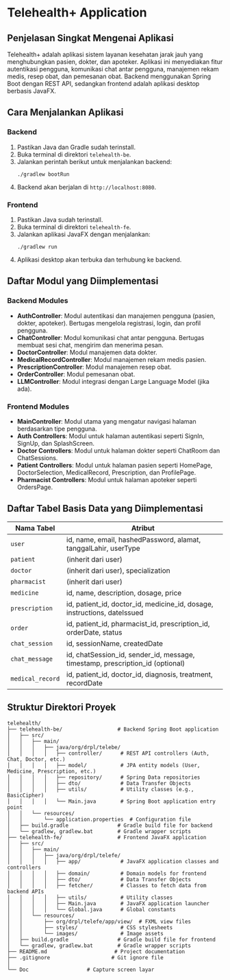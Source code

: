 # Telehealth+ Application

## Penjelasan Singkat Mengenai Aplikasi
Telehealth+ adalah aplikasi sistem layanan kesehatan jarak jauh yang menghubungkan pasien, dokter, dan apoteker. Aplikasi ini menyediakan fitur autentikasi pengguna, komunikasi chat antar pengguna, manajemen rekam medis, resep obat, dan pemesanan obat. Backend menggunakan Spring Boot dengan REST API, sedangkan frontend adalah aplikasi desktop berbasis JavaFX.

## Cara Menjalankan Aplikasi

### Backend
1. Pastikan Java dan Gradle sudah terinstall.
2. Buka terminal di direktori `telehealth-be`.
3. Jalankan perintah berikut untuk menjalankan backend:
   ```
   ./gradlew bootRun
   ```
4. Backend akan berjalan di `http://localhost:8080`.

### Frontend
1. Pastikan Java sudah terinstall.
2. Buka terminal di direktori `telehealth-fe`.
3. Jalankan aplikasi JavaFX dengan menjalankan:
   ```
   ./gradlew run
   ```
4. Aplikasi desktop akan terbuka dan terhubung ke backend.

## Daftar Modul yang Diimplementasi

### Backend Modules
- **AuthController**: Modul autentikasi dan manajemen pengguna (pasien, dokter, apoteker). Bertugas mengelola registrasi, login, dan profil pengguna.
- **ChatController**: Modul komunikasi chat antar pengguna. Bertugas membuat sesi chat, mengirim dan menerima pesan.
- **DoctorController**: Modul manajemen data dokter.
- **MedicalRecordController**: Modul manajemen rekam medis pasien.
- **PrescriptionController**: Modul manajemen resep obat.
- **OrderController**: Modul pemesanan obat.
- **LLMController**: Modul integrasi dengan Large Language Model (jika ada).

### Frontend Modules
- **MainController**: Modul utama yang mengatur navigasi halaman berdasarkan tipe pengguna.
- **Auth Controllers**: Modul untuk halaman autentikasi seperti SignIn, SignUp, dan SplashScreen.
- **Doctor Controllers**: Modul untuk halaman dokter seperti ChatRoom dan ChatSessions.
- **Patient Controllers**: Modul untuk halaman pasien seperti HomePage, DoctorSelection, MedicalRecord, Prescription, dan ProfilePage.
- **Pharmacist Controllers**: Modul untuk halaman apoteker seperti OrdersPage.

## Daftar Tabel Basis Data yang Diimplementasi

| Nama Tabel     | Atribut                                                                                  |
|----------------|------------------------------------------------------------------------------------------|
| `user`         | id, name, email, hashedPassword, alamat, tanggalLahir, userType                          |
| `patient`      | (inherit dari user)                                                                       |
| `doctor`       | (inherit dari user), specialization                                                      |
| `pharmacist`   | (inherit dari user)                                                                       |
| `medicine`     | id, name, description, dosage, price                                                    |
| `prescription` | id, patient_id, doctor_id, medicine_id, dosage, instructions, dateIssued                 |
| `order`        | id, patient_id, pharmacist_id, prescription_id, orderDate, status                        |
| `chat_session` | id, sessionName, createdDate                                                             |
| `chat_message` | id, chatSession_id, sender_id, message, timestamp, prescription_id (optional)            |
| `medical_record`| id, patient_id, doctor_id, diagnosis, treatment, recordDate                             |

## Struktur Direktori Proyek

```
telehealth/
├── telehealth-be/                  # Backend Spring Boot application
│   ├── src/
│   │   ├── main/
│   │   │   ├── java/org/drpl/telebe/
│   │   │   │   ├── controller/      # REST API controllers (Auth, Chat, Doctor, etc.)
│   │   │   │   ├── model/           # JPA entity models (User, Medicine, Prescription, etc.)
│   │   │   │   ├── repository/      # Spring Data repositories
│   │   │   │   ├── dto/             # Data Transfer Objects
│   │   │   │   ├── utils/           # Utility classes (e.g., BasicCipher)
│   │   │   │   └── Main.java        # Spring Boot application entry point
│   │   └── resources/
│   │       └── application.properties  # Configuration file
│   ├── build.gradle                # Gradle build file for backend
│   └── gradlew, gradlew.bat        # Gradle wrapper scripts
├── telehealth-fe/                  # Frontend JavaFX application
│   ├── src/
│   │   ├── main/
│   │   │   ├── java/org/drpl/telefe/
│   │   │   │   ├── app/             # JavaFX application classes and controllers
│   │   │   │   ├── domain/          # Domain models for frontend
│   │   │   │   ├── dto/             # Data Transfer Objects
│   │   │   │   ├── fetcher/         # Classes to fetch data from backend APIs
│   │   │   │   ├── utils/           # Utility classes
│   │   │   │   ├── Main.java        # JavaFX application launcher
│   │   │   │   └── Global.java      # Global constants
│   │   └── resources/
│   │       ├── org/drpl/telefe/app/view/  # FXML view files
│   │       ├── styles/              # CSS stylesheets
│   │       └── images/              # Image assets
│   ├── build.gradle                # Gradle build file for frontend
│   └── gradlew, gradlew.bat        # Gradle wrapper scripts
├── README.md                      # Project documentation
├── .gitignore                    # Git ignore file
│ 
└── Doc                   # Capture screen layar
